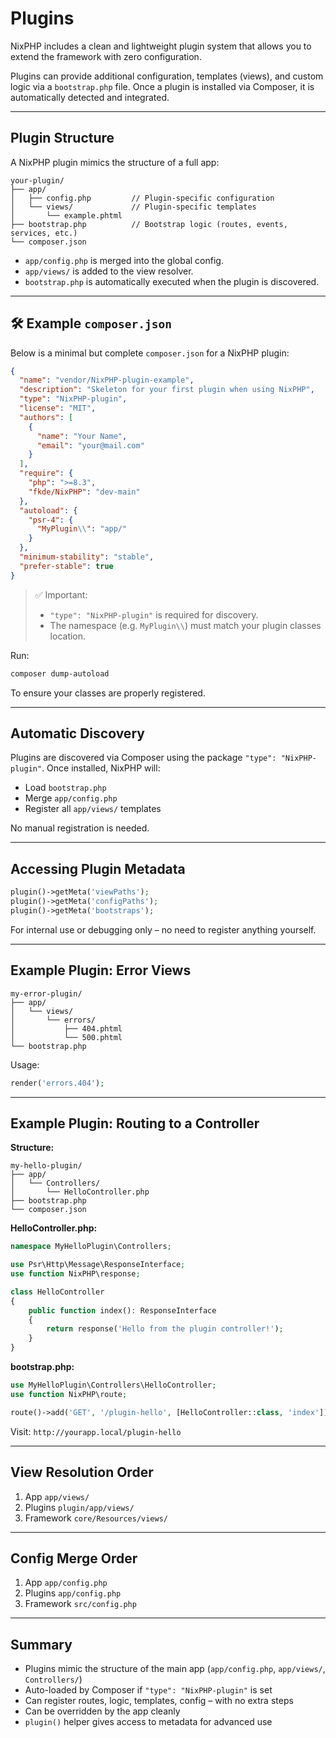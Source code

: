 # Plugins

NixPHP includes a clean and lightweight plugin system that allows you to extend the framework with zero configuration.

Plugins can provide additional configuration, templates (views), and custom logic via a `bootstrap.php` file. Once a plugin is installed via Composer, it is automatically detected and integrated.

---

## Plugin Structure

A NixPHP plugin mimics the structure of a full app:

```
your-plugin/
├── app/
│   ├── config.php         // Plugin-specific configuration
│   └── views/             // Plugin-specific templates
│       └── example.phtml
├── bootstrap.php          // Bootstrap logic (routes, events, services, etc.)
└── composer.json
```

- `app/config.php` is merged into the global config.
- `app/views/` is added to the view resolver.
- `bootstrap.php` is automatically executed when the plugin is discovered.

---

## 🛠 Example `composer.json`

Below is a minimal but complete `composer.json` for a NixPHP plugin:

```json
{
  "name": "vendor/NixPHP-plugin-example",
  "description": "Skeleton for your first plugin when using NixPHP",
  "type": "NixPHP-plugin",
  "license": "MIT",
  "authors": [
    {
      "name": "Your Name",
      "email": "your@mail.com"
    }
  ],
  "require": {
    "php": ">=8.3",
    "fkde/NixPHP": "dev-main"
  },
  "autoload": {
    "psr-4": {
      "MyPlugin\\": "app/"
    }
  },
  "minimum-stability": "stable",
  "prefer-stable": true
}
```

> ✅ Important:
> - `"type": "NixPHP-plugin"` is required for discovery.
> - The namespace (e.g. `MyPlugin\\`) must match your plugin classes location.

Run:

```bash
composer dump-autoload
```

To ensure your classes are properly registered.

---

## Automatic Discovery

Plugins are discovered via Composer using the package `"type": "NixPHP-plugin"`. Once installed, NixPHP will:

- Load `bootstrap.php`
- Merge `app/config.php`
- Register all `app/views/` templates

No manual registration is needed.

---

## Accessing Plugin Metadata

```php
plugin()->getMeta('viewPaths');
plugin()->getMeta('configPaths');
plugin()->getMeta('bootstraps');
```

For internal use or debugging only – no need to register anything yourself.

---

## Example Plugin: Error Views

```plaintext
my-error-plugin/
├── app/
│   └── views/
│       └── errors/
│           ├── 404.phtml
│           └── 500.phtml
└── bootstrap.php
```

Usage:

```php
render('errors.404');
```

---

## Example Plugin: Routing to a Controller

**Structure:**

```
my-hello-plugin/
├── app/
│   └── Controllers/
│       └── HelloController.php
├── bootstrap.php
└── composer.json
```

**HelloController.php:**

```php
namespace MyHelloPlugin\Controllers;

use Psr\Http\Message\ResponseInterface;
use function NixPHP\response;

class HelloController
{
    public function index(): ResponseInterface
    {
        return response('Hello from the plugin controller!');
    }
}
```

**bootstrap.php:**

```php
use MyHelloPlugin\Controllers\HelloController;
use function NixPHP\route;

route()->add('GET', '/plugin-hello', [HelloController::class, 'index']);
```

Visit: `http://yourapp.local/plugin-hello`

---

## View Resolution Order

1. App `app/views/`
2. Plugins `plugin/app/views/`
3. Framework `core/Resources/views/`

---

## Config Merge Order

1. App `app/config.php`
2. Plugins `app/config.php`
3. Framework `src/config.php`

---

## Summary

- Plugins mimic the structure of the main app (`app/config.php`, `app/views/`, `Controllers/`)
- Auto-loaded by Composer if `"type": "NixPHP-plugin"` is set
- Can register routes, logic, templates, config – with no extra steps
- Can be overridden by the app cleanly
- `plugin()` helper gives access to metadata for advanced use